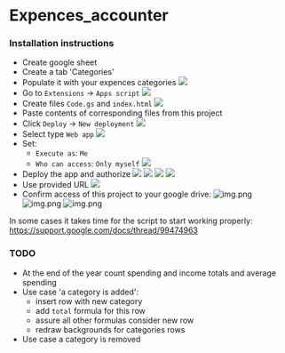 # Expences_accounter

### Installation instructions

* Create google sheet
* Create a tab 'Categories'
* Populate it with your expences categories ![](screenshots/img_1.png)
* Go to `Extensions` -> `Apps script` ![](screenshots/img_2.png)
* Create files `Code.gs` and `index.html` ![](screenshots/img_3.png)
* Paste contents of corresponding files from this project
* Click `Deploy` -> `New deployment` ![](screenshots/img_4.png)
* Select type `Web app` ![](screenshots/img_5.png)
* Set:
    * `Execute as`: `Me`
    * `Who can access`: `Only myself` ![](screenshots/img_6.png)
* Deploy the app and authorize
  ![](screenshots/img_7.png) ![](screenshots/img_8.png) ![](screenshots/img_9.png) ![](screenshots/img_10.png)
* Use provided URL ![](screenshots/img_11.png)
* Confirm access of this project to your google drive:
![img.png](screenshots/img_12.png)
![img.png](screenshots/img_13.png)
![img.png](screenshots/img_14.png)

In some cases it takes time for the script to start working properly: https://support.google.com/docs/thread/99474963

### TODO

* At the end of the year count spending and income totals and average spending
* Use case 'a category is added':
  * insert row with new category
  * add `total` formula for this row
  * assure all other formulas consider new row
  * redraw backgrounds for categories rows
* Use case a category is removed
